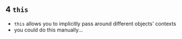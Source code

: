 ## 4 `this`

- `this` allows you to implicitly pass around different objects' contexts
- you could do this manually...
